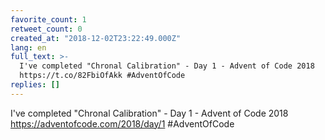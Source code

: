 ```yaml
---
favorite_count: 1
retweet_count: 0
created_at: "2018-12-02T23:22:49.000Z"
lang: en
full_text: >-
  I've completed "Chronal Calibration" - Day 1 - Advent of Code 2018
  https://t.co/82FbiOfAkk #AdventOfCode
replies: []
---
```


I've completed "Chronal Calibration" - Day 1 - Advent of Code 2018
<https://adventofcode.com/2018/day/1> #AdventOfCode
